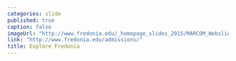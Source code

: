 ```yaml
---
categories: slide
published: true
caption: false
imageUrl: "http://www.fredonia.edu/_homepage_slides_2015/MARCOM_Webslides_2015-2.jpg"
link: "http://www.fredonia.edu/admissions/"
title: Explore Fredonia
---
```


